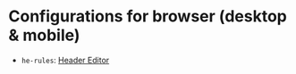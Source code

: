 # Configurations for browser (desktop & mobile)

- `he-rules`: [Header Editor](https://he.firefoxcn.net/)
